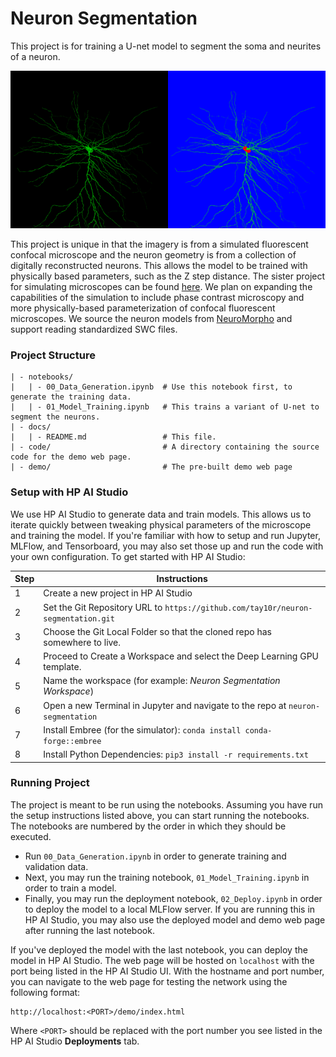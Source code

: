 Neuron Segmentation
===================

This project is for training a U-net model to segment the soma and neurites of a neuron.

<p align="center">
    <img src="banner.png">
</p>

This project is unique in that the imagery is from a simulated fluorescent confocal microscope and the neuron geometry
is from a collection of digitally reconstructed neurons. This allows the model to be trained with physically based
parameters, such as the Z step distance.  The sister project for simulating microscopes can be found
[here](https://github.com/tay10r/neuroscope). We plan on expanding the capabilities of the simulation to include phase
contrast microscopy and more physically-based parameterization of confocal fluorescent microscopes. We source the neuron
 models from [NeuroMorpho](neuromorpho.org) and support reading standardized SWC files.

### Project Structure

```
| - notebooks/
|   | - 00_Data_Generation.ipynb  # Use this notebook first, to generate the training data.
|   | - 01_Model_Training.ipynb   # This trains a variant of U-net to segment the neurons.
| - docs/
|   | - README.md                 # This file.
| - code/                         # A directory containing the source code for the demo web page.
| - demo/                         # The pre-built demo web page
```

### Setup with HP AI Studio

We use HP AI Studio to generate data and train models. This allows us to iterate quickly between tweaking physical
parameters of the microscope and training the model. If you're familiar with how to setup and run Jupyter, MLFlow, and
Tensorboard, you may also set those up and run the code with your own configuration. To get started with HP AI Studio:

| Step | Instructions                         |
|------|--------------------------------------|
|    1 | Create a new project in HP AI Studio |
|    2 | Set the Git Repository URL to `https://github.com/tay10r/neuron-segmentation.git` |
|    3 | Choose the Git Local Folder so that the cloned repo has somewhere to live. |
|    4 | Proceed to Create a Workspace and select the Deep Learning GPU template. |
|    5 | Name the workspace (for example: *Neuron Segmentation Workspace*) |
|    6 | Open a new Terminal in Jupyter and navigate to the repo at `neuron-segmentation` |
|    7 | Install Embree (for the simulator): `conda install conda-forge::embree`
|    8 | Install Python Dependencies: `pip3 install -r requirements.txt` |

### Running Project

The project is meant to be run using the notebooks.
Assuming you have run the setup instructions listed above, you can start running the notebooks.
The notebooks are numbered by the order in which they should be executed.

 - Run `00_Data_Generation.ipynb` in order to generate training and validation data.
 - Next, you may run the training notebook, `01_Model_Training.ipynb` in order to train a model.
 - Finally, you may run the deployment notebook, `02_Deploy.ipynb` in order to deploy the model to a local MLFlow server. If you are running this in HP AI Studio, you may also use the deployed model and demo web page after running the last notebook.

If you've deployed the model with the last notebook, you can deploy the model in HP AI Studio.
The web page will be hosted on `localhost` with the port being listed in the HP AI Studio UI.
With the hostname and port number, you can navigate to the web page for testing the network using the following format:

```
http://localhost:<PORT>/demo/index.html
```

Where `<PORT>` should be replaced with the port number you see listed in the HP AI Studio **Deployments** tab.